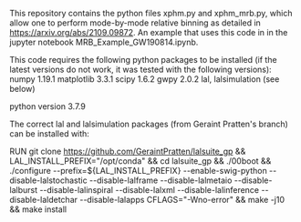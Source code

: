 This repository contains the python files xphm.py and xphm_mrb.py, which allow one to perform mode-by-mode relative binning as detailed in https://arxiv.org/abs/2109.09872. An example that uses this code in in the jupyter notebook MRB_Example_GW190814.ipynb.

This code requires the following python packages to be installed (if the latest versions do not work, it was tested with the following versions):
numpy 1.19.1
matplotlib 3.3.1
scipy 1.6.2
gwpy 2.0.2
lal, lalsimulation (see below)

python version 3.7.9

The correct lal and lalsimulation packages (from Geraint Pratten's branch) can be installed with:

RUN git clone https://github.com/GeraintPratten/lalsuite_gp && LAL_INSTALL_PREFIX="/opt/conda" && cd lalsuite_gp  && ./00boot && ./configure --prefix=${LAL_INSTALL_PREFIX} --enable-swig-python --disable-lalstochastic --disable-lalframe --disable-lalmetaio --disable-lalburst --disable-lalinspiral --disable-lalxml --disable-lalinference --disable-laldetchar --disable-lalapps CFLAGS="-Wno-error" && make -j10 && make install
